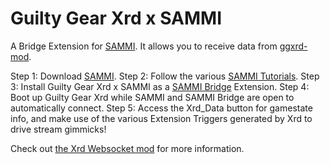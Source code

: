 # Guilty Gear Xrd x SAMMI

A Bridge Extension for [SAMMI](https://sammi.solutions). It allows you to receive data from [ggxrd-mod](https://github.com/super-continent/ggxrd-mod). 

Step 1: Download [SAMMI](https://sammi.solutions).
Step 2: Follow the various [SAMMI Tutorials](https://sammi.solutions/docs/getting-started/step-by-step).
Step 3: Install Guilty Gear Xrd x SAMMI as a [SAMMI Bridge](https://sammi.solutions/docs/bridge) Extension.
Step 4: Boot up Guilty Gear Xrd while SAMMI and SAMMI Bridge are open to automatically connect.
Step 5: Access the Xrd_Data button for gamestate info, and make use of the various Extension Triggers generated by Xrd to drive stream gimmicks!

Check out [the Xrd Websocket mod](https://github.com/super-continent/ggxrd-mod) for more information.
